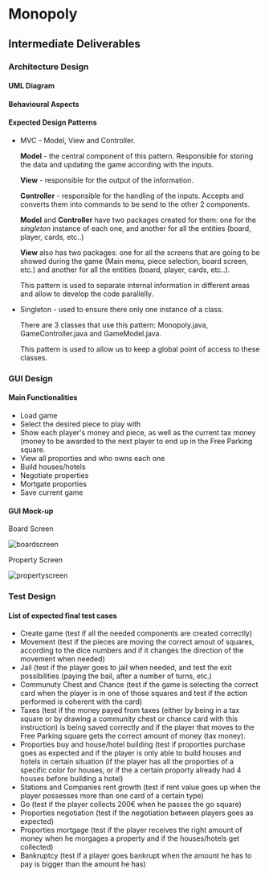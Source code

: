 # Monopoly

## Intermediate Deliverables

### Architecture Design

#### UML Diagram

#### Behavioural Aspects

#### Expected Design Patterns

- MVC - Model, View and Controller.

  **Model** - the central component of this pattern. Responsible for storing the data and updating the game according with the inputs.
 
  **View** - responsible for the output of the information. 
 
  **Controller** - responsible for the handling of the inputs. Accepts and converts them into commands to be send to the other 2 components.
  
  **Model** and **Controller** have two packages created for them: one for the *singleton* instance of each one, and another for all the entities (board, player, cards, etc..)
  
  **View** also has two packages: one for all the screens that are going to be showed during the game (Main menu, piece selection, board screen, etc.) and another for all the entities (board, player, cards, etc..).
  
  This pattern is used to separate internal information in different areas and allow to develop the code parallelly.
  
- Singleton - used to ensure there only one instance of a class.

  There are 3 classes that use this pattern: Monopoly.java, GameController.java and GameModel.java.
  
    This pattern is used to allow us to keep a global point of access to these classes.

### GUI Design

#### Main Functionalities

- Load game
- Select the desired piece to play with
- Show each player's money and piece, as well as the current tax money (money to be awarded to the next player to end up in the Free Parking square.
- View all proporties and who owns each one
- Build houses/hotels
- Negotiate properties
- Mortgate proporties
- Save current game

#### GUI Mock-up

Board Screen

![boardscreen](https://user-images.githubusercontent.com/25772346/39356333-abcecc3c-4a07-11e8-86fd-45ded9980f84.png)

Property Screen

![propertyscreen](https://user-images.githubusercontent.com/25772346/39356395-d2152422-4a07-11e8-9415-609c6b48d4eb.png)

### Test Design

#### List of expected final test cases

- Create game (test if all the needed components are created correctly)
- Movement (test if the pieces are moving the correct amout of squares, according to the dice numbers and if it changes the direction of the movement when needed)
- Jail (test if the player goes to jail when needed, and test the exit possibilities (paying the bail, after a number of turns, etc.)
- Communuty Chest and Chance (test if the game is selecting the correct card when the player is in one of those squares and test if the action performed is coherent with the card)
- Taxes (test if the money payed from taxes (either by being in a tax square or by drawing a community chest or chance card with this instruction) is being saved correctly and if the player that moves to the Free Parking square gets the correct amount of money (tax money).
- Proporties buy and house/hotel building (test if proporties purchase goes as expected and if the player is only able to build houses and hotels in certain situation (if the player has all the proporties of a specific color for houses, or if the a certain proporty already had 4 houses before building a hotel)
- Stations and Companies rent growth (test if rent value goes up when the player possesses more than one card of a certain type)
- Go (test if the player collects 200€ when he passes the go square)
- Proporties negotiation (test if the negotiation between players goes as expected)
- Proporties mortgage (test if the player receives the right amount of money when he morgages a property and if the houses/hotels get collected)
- Bankruptcy (test if a player goes bankrupt when the amount he has to pay is bigger than the amount he has) 
